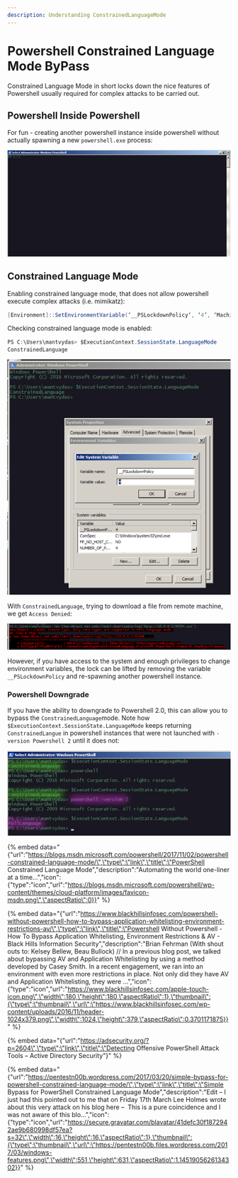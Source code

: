 ```yaml
---
description: Understanding ConstrainedLanguageMode
---
```


# Powershell Constrained Language Mode ByPass

Constrained Language Mode in short locks down the nice features of Powershell usually required for complex attacks to be carried out.

## Powershell Inside Powershell

For fun - creating another powershell instance inside powershell without actually spawning a new `powershell.exe` process:

![](../.gitbook/assets/ps-invoke.gif)

## Constrained Language Mode

Enabling constrained language mode, that does not allow powershell execute complex attacks \(i.e. mimikatz\):

```csharp
[Environment]::SetEnvironmentVariable(‘__PSLockdownPolicy‘, ‘4’, ‘Machine‘)
```

Checking constrained language mode is enabled:

```csharp
PS C:\Users\mantvydas> $ExecutionContext.SessionState.LanguageMode
ConstrainedLanguage
```

![](../.gitbook/assets/ps-constrained.png)

With `ConstrainedLanguage`, trying to download a file from remote machine, we get `Access Denied`:

![](../.gitbook/assets/ps-constrained-download-denied.png)

However, if you have access to the system and enough privileges to change environment variables, the lock can be lifted by removing the variable `__PSLockdownPolicy` and re-spawning another powershell instance.

### Powershell Downgrade

If you have the ability to downgrade to Powershell 2.0, this can allow you to bypass the `ConstrainedLanguage`mode. Note how `$ExecutionContext.SessionState.LanguageMode` keeps returning `ConstrainedLangue` in powershell instances that were not launched with `-version Powershell 2` until it does not:

![](../.gitbook/assets/ps-downgrade.png)

{% embed data="{\"url\":\"https://blogs.msdn.microsoft.com/powershell/2017/11/02/powershell-constrained-language-mode/\",\"type\":\"link\",\"title\":\"PowerShell Constrained Language Mode\",\"description\":\"Automating the world one-liner at a time…\",\"icon\":{\"type\":\"icon\",\"url\":\"https://blogs.msdn.microsoft.com/powershell/wp-content/themes/cloud-platform/images/favicon-msdn.png\",\"aspectRatio\":0}}" %}

{% embed data="{\"url\":\"https://www.blackhillsinfosec.com/powershell-without-powershell-how-to-bypass-application-whitelisting-environment-restrictions-av/\",\"type\":\"link\",\"title\":\"Powershell Without Powershell - How To Bypass Application Whitelisting, Environment Restrictions & AV - Black Hills Information Security\",\"description\":\"Brian Fehrman \(With shout outs to: Kelsey Bellew, Beau Bullock\) // In a previous blog post, we talked about bypassing AV and Application Whitelisting by using a method developed by Casey Smith. In a recent engagement, we ran into an environment with even more restrictions in place. Not only did they have AV and Application Whitelisting, they were …\",\"icon\":{\"type\":\"icon\",\"url\":\"https://www.blackhillsinfosec.com/apple-touch-icon.png\",\"width\":180,\"height\":180,\"aspectRatio\":1},\"thumbnail\":{\"type\":\"thumbnail\",\"url\":\"https://www.blackhillsinfosec.com/wp-content/uploads/2016/11/header-1024x379.png\",\"width\":1024,\"height\":379,\"aspectRatio\":0.3701171875}}" %}

{% embed data="{\"url\":\"https://adsecurity.org/?p=2604\",\"type\":\"link\",\"title\":\"Detecting Offensive PowerShell Attack Tools – Active Directory Security\"}" %}

{% embed data="{\"url\":\"https://pentestn00b.wordpress.com/2017/03/20/simple-bypass-for-powershell-constrained-language-mode/\",\"type\":\"link\",\"title\":\"Simple Bypass for PowerShell Constrained Language Mode\",\"description\":\"Edit – I just had this pointed out to me that on Friday 17th March Lee Holmes wrote about this very attack on his blog here –  This is a pure coincidence and I was not aware of this blo…\",\"icon\":{\"type\":\"icon\",\"url\":\"https://secure.gravatar.com/blavatar/41defc30f1872942ae9b680998df57ea?s=32\",\"width\":16,\"height\":16,\"aspectRatio\":1},\"thumbnail\":{\"type\":\"thumbnail\",\"url\":\"https://pentestn00b.files.wordpress.com/2017/03/windows-features.png\",\"width\":551,\"height\":631,\"aspectRatio\":1.1451905626134302}}" %}

